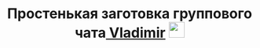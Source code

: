 <h1 align="center">Простенькая заготовка группового чата<a href="https://vk.com/overlord16" target="_blank"> Vladimir</a> 
<img src="https://github.com/blackcater/blackcater/raw/main/images/Hi.gif" height="32"/></h1>


